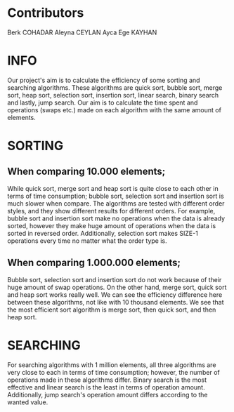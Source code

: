 # Contributors
Berk COHADAR
Aleyna CEYLAN
Ayca Ege KAYHAN


# INFO

Our project's aim is to calculate the efficiency of some sorting and searching algorithms. 
These algorithms are quick sort, bubble sort, merge sort, heap sort, selection sort, insertion 
sort, linear search, binary search and lastly, jump search. Our aim is to calculate the time 
spent and operations (swaps etc.) made on each algorithm with the same amount of elements. 

# SORTING

## When comparing 10.000 elements;

While quick sort, merge sort and heap sort is quite close to each other in terms of time consumption; 
bubble sort, selection sort and insertion sort is much slower when compare. The algorithms are tested 
with different order styles, and they show different results for different orders. For example, 
bubble sort and insertion sort make no operations when the data is already sorted, however they 
make huge amount of operations when the data is sorted in reversed order. Additionally, selection 
sort makes SIZE-1 operations every time no matter what the order type is. 



## When comparing 1.000.000 elements;

Bubble sort, selection sort and insertion sort do not work because of their huge amount of swap 
operations. On the other hand, merge sort, quick sort and heap sort works really well. We can see 
the efficiency difference here between these algorithms, not like with 10 thousand elements. 
We see that the most efficient sort algorithm is merge sort, then quick sort, and then heap sort.

# SEARCHING

For searching algorithms with 1 million elements, all three algorithms are very close to each in terms of time consumption; 
however, the number of operations made in these algorithms differ. Binary search is the most effective 
and linear search is the least in terms of operation amount. Additionally, jump search's operation 
amount differs according to the wanted value. 
